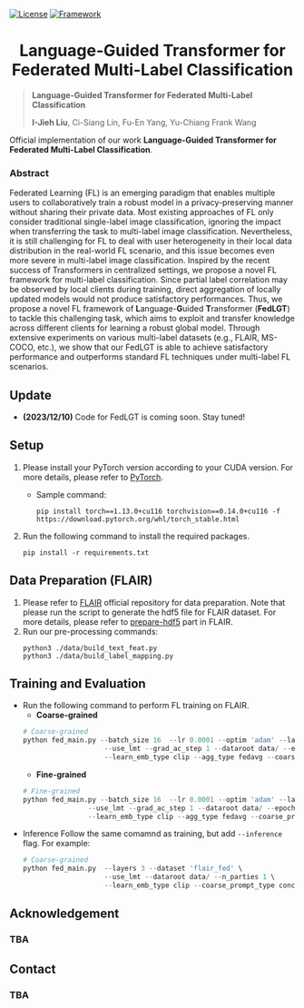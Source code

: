 [![License](https://img.shields.io/badge/License-Apache%202.0-blue.svg)](https://opensource.org/licenses/Apache-2.0)
[![Framework](https://img.shields.io/badge/PyTorch-%23EE4C2C.svg?&logo=PyTorch&logoColor=white)](https://pytorch.org/)

<div align="center">
<h1>
<b>
Language-Guided Transformer for <br> Federated Multi-Label Classification
</b>
</h1>
</div>

<!-- <p align="center"><img src="docs/model.png" width="800"/></p> -->


> **Language-Guided Transformer for Federated Multi-Label Classification**
> 
> **I-Jieh Liu**, Ci-Siang Lin, Fu-En Yang, Yu-Chiang Frank Wang

Official implementation of our work **Language-Guided Transformer for Federated Multi-Label Classification**.

### Abstract
Federated Learning (FL) is an emerging paradigm that enables multiple users to collaboratively train a robust model in a privacy-preserving manner without sharing their private data. Most existing approaches of FL only consider traditional single-label image classification, ignoring the impact when transferring the task to multi-label image classification. Nevertheless, it is still challenging for FL to deal with user heterogeneity in their local data distribution in the real-world FL scenario, and this issue becomes even more severe in multi-label image classification. Inspired by the recent success of Transformers in centralized settings, we propose a novel FL framework for multi-label classification. Since partial label correlation may be observed by local clients during training, direct aggregation of locally updated models would not produce satisfactory performances. Thus, we propose a novel FL framework of **L**anguage-**G**uided **T**ransformer (**FedLGT**) to tackle this challenging task, which aims to exploit and transfer knowledge across different clients for learning a robust global model. Through extensive experiments on various multi-label datasets (e.g., FLAIR, MS-COCO, etc.), we show that our FedLGT is able to achieve satisfactory performance and outperforms standard FL techniques under multi-label FL scenarios.

## Update
- **(2023/12/10)** Code for FedLGT is coming soon. Stay tuned!

## Setup
1. Please install your PyTorch version according to your CUDA version. For more details, please refer to [PyTorch](https://pytorch.org/). 
    * Sample command:
        ```
        pip install torch==1.13.0+cu116 torchvision==0.14.0+cu116 -f https://download.pytorch.org/whl/torch_stable.html
        ```

2. Run the following command to install the required packages.
    ```
    pip install -r requirements.txt
    ```
## Data Preparation (FLAIR)
1. Please refer to [FLAIR](https://github.com/apple/ml-flair) official repository for data preparation. Note that please run the script to generate the hdf5 file for FLAIR dataset. For more details, please refer to [prepare-hdf5](https://github.com/apple/ml-flair?tab=readme-ov-file#optional-prepare-the-dataset-in-hdf5) part in FLAIR.
2. Run our pre-processing commands:
    ```
    python3 ./data/build_text_feat.py
    python3 ./data/build_label_mapping.py
    ```


## Training and Evaluation
* Run the following command to perform FL training on FLAIR.
    * **Coarse-grained**
    ``` python
    # Coarse-grained 
    python fed_main.py --batch_size 16  --lr 0.0001 --optim 'adam' --layers 3  --dataset 'flair_fed' \ 
                        --use_lmt --grad_ac_step 1 --dataroot data/ --epochs 5 --n_parties 50 --comm_round 50 \ 
                        --learn_emb_type clip --agg_type fedavg --coarse_prompt_type concat --use_global_guide
    
    ```
    * **Fine-grained**
    ``` python
    # Fine-grained
    python fed_main.py --batch_size 16  --lr 0.0001 --optim 'adam' --layers 3  --dataset 'flair_fed' \ 
                    --use_lmt --grad_ac_step 1 --dataroot data/ --epochs 5 --n_parties 50 --comm_round 50 \
                    --learn_emb_type clip --agg_type fedavg --coarse_prompt_type concat --flair_fine --use_global_guide

    ```
* Inference
    Follow the same comamnd as training, but add `--inference` flag. For example:
    ``` python
    # Coarse-grained
    python fed_main.py  --layers 3 --dataset 'flair_fed' \ 
                        --use_lmt --dataroot data/ --n_parties 1 \ 
                        --learn_emb_type clip --coarse_prompt_type concat --use_global_guide --inference
    
    ```


## Acknowledgement
### TBA

## Contact
### TBA

